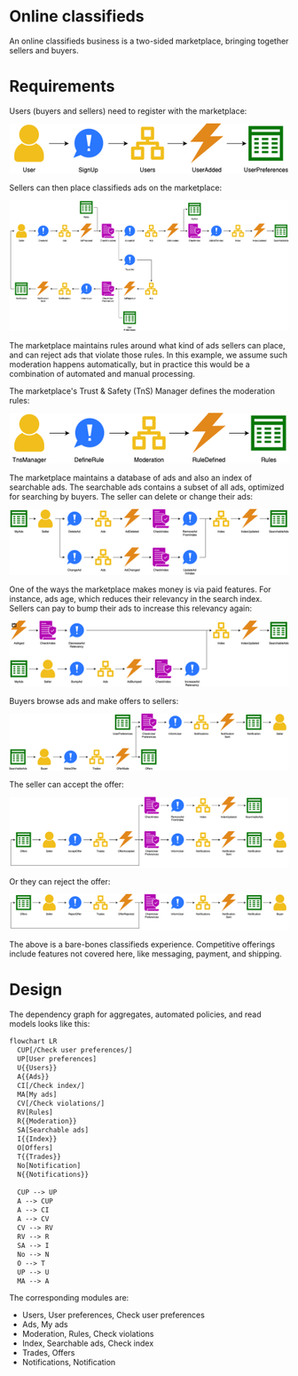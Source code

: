 # Online classifieds

An online classifieds business is a two-sided marketplace, bringing together sellers and buyers.


# Requirements

Users (buyers and sellers) need to register with the marketplace:

![Seller signs up](sign-up.png)

Sellers can then place classifieds ads on the marketplace:

![Seller places ad](place-ad.png)

The marketplace maintains rules around what kind of ads sellers can place, and can reject ads that violate those rules.
In this example, we assume such moderation happens automatically, but in practice this would be a combination of
automated and manual processing.

The marketplace's Trust & Safety (TnS) Manager defines the moderation rules:

![TnS manager defines rules](define-rules.png)

The marketplace maintains a database of ads and also an index of searchable ads.
The searchable ads contains a subset of all ads, optimized for searching by buyers.
The seller can delete or change their ads:

![Seller changes ad](change-ad.png)

One of the ways the marketplace makes money is via paid features.
For instance, ads age, which reduces their relevancy in the search index.
Sellers can pay to bump their ads to increase this relevancy again:

![Seller bumps ad](bump-ad.png)

Buyers browse ads and make offers to sellers:

![Buyer makes offer](make-offer.png)

The seller can accept the offer:

![Seller accepts offer](accept-offer.png)

Or they can reject the offer:

![Seller rejects offer](reject-offer.png)

The above is a bare-bones classifieds experience.
Competitive offerings include features not covered here, like messaging, payment, and shipping.


# Design

The dependency graph for aggregates, automated policies, and read models looks like this:

```mermaid
flowchart LR
  CUP[/Check user preferences/]
  UP[User preferences]
  U{{Users}}
  A{{Ads}}
  CI[/Check index/]
  MA[My ads]
  CV[/Check violations/]
  RV[Rules]
  R{{Moderation}}
  SA[Searchable ads]
  I{{Index}}
  O[Offers]
  T{{Trades}}
  No[Notification]
  N{{Notifications}}

  CUP --> UP
  A --> CUP
  A --> CI
  A --> CV
  CV --> RV
  RV --> R
  SA --> I
  No --> N
  O --> T
  UP --> U
  MA --> A
```

The corresponding modules are:

<!-- vale Google.FirstPerson = NO -->

- Users, User preferences, Check user preferences
- Ads, My ads
- Moderation, Rules, Check violations
- Index, Searchable ads, Check index
- Trades, Offers
- Notifications, Notification

<!-- vale Google.FirstPerson = YES -->
